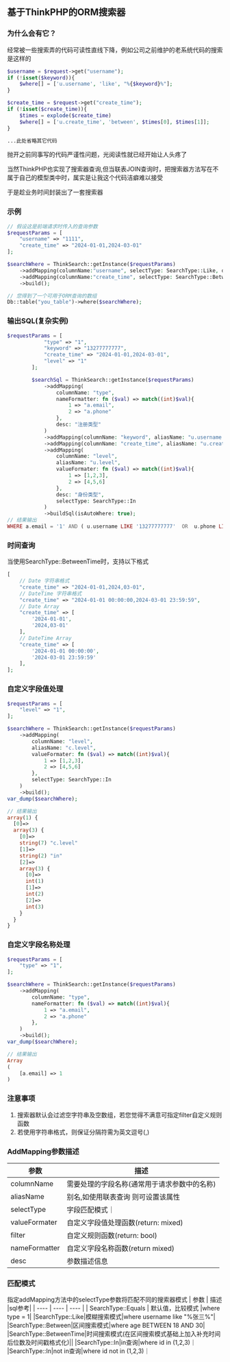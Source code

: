 ## 基于ThinkPHP的ORM搜索器


### 为什么会有它？
经常被一些搜索弄的代码可读性直线下降，例如公司之前维护的老系统代码的搜索是这样的

```php
$username = $request->get("username");
if (!isset($keyword)){
    $where[] = ['u.username', 'like', "%{$keyword}%"];
}

$create_time = $request->get("create_time");
if (!isset($create_time)){
    $times = explode($create_time)
    $where[] = ['u.create_time', 'between', $times[0], $times[1]];
}

...此处省略其它代码
```

抛开之前同事写的代码严谨性问题，光阅读性就已经开始让人头疼了

当然ThinkPHP也实现了搜索器查询,但当联表JOIN查询时，把搜索器方法写在不属于自己的模型类中时，属实是让我这个代码洁癖难以接受

于是趁业务时间封装出了一套搜索器

### 示例

```php
// 假设这是前端请求时传入的查询参数
$requestParams = [
    "username" => "1111",
    "create_time" => "2024-01-01,2024-03-01"
];

$searchWhere = ThinkSearch::getInstance($requestParams)
    ->addMapping(columnName:"username", selectType: SearchType::Like, desc: "用户名")
    ->addMapping(columnName:"create_time", selectType: SearchType::BetweenTime, desc: "创建时间")
    ->build();

// 您得到了一个可用于ORM查询的数组
Db::table("you_table")->where($searchWhere);
```

### 输出SQL(复杂实例)
```php
$requestParams = [
            "type" => "1",
            "keyword" => "13277777777",
            "create_time" => "2024-01-01,2024-03-01",
            "level" => "1"
        ];

        $searchSql = ThinkSearch::getInstance($requestParams)
            ->addMapping(
                columnName: "type",
                nameFormatter: fn ($val) => match((int)$val){
                    1 => "a.email",
                    2 => "a.phone"
                },
                desc: "注册类型"
            )
            ->addMapping(columnName: "keyword", aliasName: "u.username|u.phone|u.account", selectType: SearchType::Like,desc: "关键信息")
            ->addMapping(columnName: "create_time", aliasName: "u.create_time", selectType: SearchType::BetweenTime, desc: "用户创建时间")
            ->addMapping(
                columnName: "level",
                aliasName: "u.level",
                valueFormater: fn ($val) => match((int)$val){
                    1 => [1,2,3],
                    2 => [4,5,6]
                },
                desc: "身份类型",
                selectType: SearchType::In
            )
            ->buildSql(isAutoWhere: true);
// 结果输出
WHERE a.email = '1' AND ( u.username LIKE '13277777777'  OR  u.phone LIKE '13277777777'  OR  u.account LIKE '13277777777' ) AND u.create_time BETWEEN 1704067200 AND 1709337599 AND u.level IN (1,2,3)

```


### 时间查询
当使用SearchType::BetweenTime时，支持以下格式<br />
```php
[
    // Date 字符串格式
    "create_time" => "2024-01-01,2024,03-01",
    // DateTime 字符串格式
    "create_time" => "2024-01-01 00:00:00,2024-03-01 23:59:59",
    // Date Array
    "create_time" => [
        '2024-01-01',
        '2024,03-01'
    ],
    // DateTime Array
    "create_time" => [
        '2024-01-01 00:00:00',
        '2024-03-01 23:59:59'
    ],
];
```

### 自定义字段值处理
```php
$requestParams = [
    "level" => "1",
];

$searchWhere = ThinkSearch::getInstance($requestParams)
    ->addMapping(
        columnName: "level",
        aliasName: "c.level",
        valueFormater: fn ($val) => match((int)$val){
            1 => [1,2,3],
            2 => [4,5,6]
        },
        selectType: SearchType::In
    )
    ->build();
var_dump($searchWhere);

// 结果输出
array(1) {
  [0]=>
  array(3) {
    [0]=>
    string(7) "c.level"
    [1]=>
    string(2) "in"
    [2]=>
    array(3) {
      [0]=>
      int(1)
      [1]=>
      int(2)
      [2]=>
      int(3)
    }
  }
}
```

### 自定义字段名称处理
```php
$requestParams = [
    "type" => "1",
];

$searchWhere = ThinkSearch::getInstance($requestParams)
    ->addMapping(
        columnName: "type",
        nameFormatter: fn ($val) => match((int)$val){
            1 => "a.email",
            2 => "a.phone"
        },
    )
    ->build();
var_dump($searchWhere);

// 结果输出
Array
(
    [a.email] => 1
)
```

### 注意事项
1. 搜索器默认会过滤空字符串及空数组，若您觉得不满意可指定filter自定义规则函数
2. 若使用字符串格式，则保证分隔符需为英文逗号(,)

### AddMapping参数描述

|  参数   | 描述  |
|  ----  | ----  |
|  columnName   | 需要处理的字段名称(通常用于请求参数中的名称)  |
|  aliasName|别名,如使用联表查询 则可设置该属性|
|  selectType|字段匹配模式｜
|valueFormater|自定义字段值处理函数(return: mixed)|
|filter|自定义规则函数(return: bool)
|nameFormatter|自定义字段名称函数(return mixed)|
|desc|参数描述信息|

### 匹配模式
指定addMapping方法中的selectType参数将匹配不同的搜索器模式
|  参数   | 描述  |sql参考|
|  ----  | ----  | ---- |
|  SearchType::Equals   | 默认值，比较模式  |where type = 1|
|SearchType::Like|模糊搜索模式|where username like "%张三%"|
|SearchType::Between|区间搜索模式|where age BETWEEN 18 AND 30|
|SearchType::BetweenTime|时间搜索模式(在区间搜索模式基础上加入补充时间后位数及时间戳格式化)||
|SearchType::In|in查询|where id in (1,2,3)｜
|SearchType::In|not in查询|where id not in (1,2,3)｜